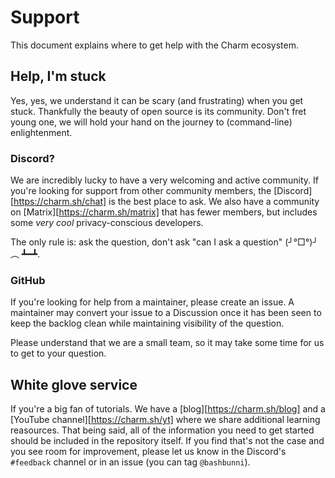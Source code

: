 # Support

This document explains where to get help with the Charm ecosystem.

## Help, I'm stuck

Yes, yes, we understand it can be scary (and frustrating) when you get stuck.
Thankfully the beauty of open source is its community. Don't fret young one, we
will hold your hand on the journey to (command-line) enlightenment.

### Discord?

We are incredibly lucky to have a very welcoming and active community. If
you're looking for support from other community members, the
[Discord][https://charm.sh/chat] is the best place to ask. We also have a
community on [Matrix][https://charm.sh/matrix] that has fewer members, but
includes some *very cool* privacy-conscious developers.

The only rule is: ask the question, don't ask "can I ask a question" (╯°□°)╯︵ ┻━┻.

### GitHub

If you're looking for help from a maintainer, please create an issue. A
maintainer may convert your issue to a Discussion once it has been seen to
keep the backlog clean while maintaining visibility of the question. 

Please understand that we are a small team, so it may take some time for us to
get to your question.

## White glove service

If you're a big fan of tutorials. We have a [blog][https://charm.sh/blog] and a
[YouTube channel][https://charm.sh/yt] where we share additional learning
reasources. That being said, all of the information you need to get started
should be included in the repository itself. If you find that's not the case
and you see room for improvement, please let us know in the Discord's
`#feedback` channel or in an issue (you can tag `@bashbunni`). 
